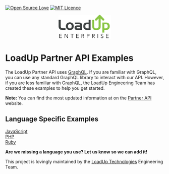 [![Open Source Love](https://badges.frapsoft.com/os/v2/open-source.svg?v=103)](https://github.com/ellerbrock/open-source-badges/)
[![MIT Licence](https://badges.frapsoft.com/os/mit/mit.svg?v=103)](https://opensource.org/licenses/mit-license.php)

<p align="center" width="100%">
    <img width="33%" src="images/loadup-enterprise-logo@3x.png"> 
</p>

# LoadUp Partner API Examples

The LoadUp Partner API uses [GraphQL](https://graphql.org/). If you are familiar
with GraphQL, you can use any standard GraphQL library to interact with our API.
However, if you are less familiar with GraphQL, the LoadUp Engineering Team has
created these examples to help you get started. 

__Note:__ You can find the most updated information at on the [Partner API](https://order.goloadup.com/partner/integrations/overview) website.

## Language Specific Examples

[JavaScript](javascript/)  
[PHP](php/)  
[Ruby](ruby/)

__Are we missing a language you use? Let us know so we can add it!__

This project is lovingly maintained by the [LoadUp Technologies](https://www.goloadup.com) Engineering Team.
